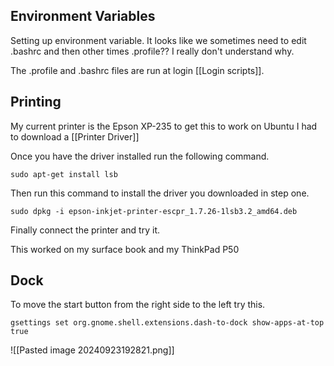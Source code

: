 ## Environment Variables
Setting up environment variable.  It looks like we sometimes need to edit .bashrc and then other times .profile??  I really don't understand why.

The .profile and .bashrc files are run at login [[Login scripts]].

## Printing
My current printer is the Epson XP-235 to get this to work on Ubuntu I had to download a [[Printer Driver]] 

Once you have the driver installed run the following command.

```
sudo apt-get install lsb
```

Then run this command to install the driver you downloaded in step one.
```
sudo dpkg -i epson-inkjet-printer-escpr_1.7.26-1lsb3.2_amd64.deb
```

Finally connect the printer and try it.

This worked on my surface book and my ThinkPad P50

## Dock 

To move the start button from the right side to the left try this.

```
gsettings set org.gnome.shell.extensions.dash-to-dock show-apps-at-top true
```

![[Pasted image 20240923192821.png]]
